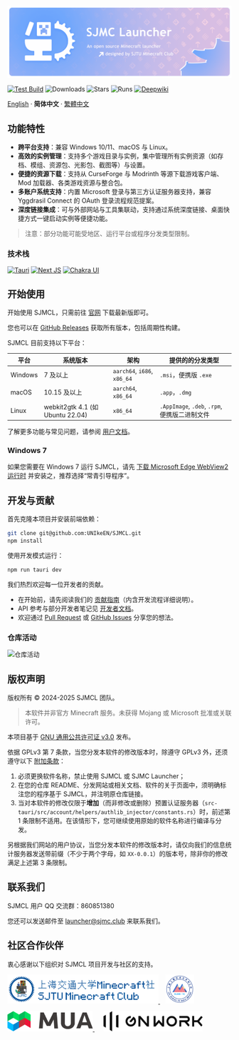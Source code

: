 <img src="figs/banner.png" alt="SJMCL" />

[![Test Build](https://img.shields.io/github/actions/workflow/status/UNIkeEN/SJMCL/test.yml?label=test%20build&logo=github&style=for-the-badge)](https://github.com/UNIkeEN/SJMCL/blob/main/.github/workflows/test.yml)
![Downloads](https://img.shields.io/github/downloads/UNIkeEN/SJMCL/total?style=for-the-badge)
![Stars](https://img.shields.io/github/stars/UNIkeEN/SJMCL?style=for-the-badge)
![Runs](https://img.shields.io/badge/dynamic/json?color=blue&style=for-the-badge&label=runs&query=$.total_count&url=https%3A%2F%2Fmc.sjtu.cn%2Fapi-sjmcl%2Fcount)
[![Deepwiki](https://img.shields.io/badge/Ask-DeepWiki-20B2AA?logo=&style=for-the-badge)](https://deepwiki.com/UNIkeEN/SJMCL)

[English](../README.md) · **简体中文** · [繁體中文](README.zh-Hant.md)

## 功能特性

* **跨平台支持**：兼容 Windows 10/11、macOS 与 Linux。
* **高效的实例管理**：支持多个游戏目录与实例，集中管理所有实例资源（如存档、模组、资源包、光影包、截图等）与设置。
* **便捷的资源下载**：支持从 CurseForge 与 Modrinth 等源下载游戏客户端、Mod 加载器、各类游戏资源与整合包。
* **多账户系统支持**：内置 Microsoft 登录与第三方认证服务器支持，兼容 Yggdrasil Connect 的 OAuth 登录流程规范提案。
* **深度链接集成**：可与外部网站与工具集联动，支持通过系统深度链接、桌面快捷方式一键启动实例等便捷功能。

> 注意：部分功能可能受地区、运行平台或程序分发类型限制。

### 技术栈

[![Tauri](https://img.shields.io/badge/Tauri-v2-FFC131?style=for-the-badge&logo=tauri&logoColor=white&labelColor=24C8DB)](https://tauri.app/)
[![Next JS](https://img.shields.io/badge/next.js-000000?style=for-the-badge&logo=nextdotjs&logoColor=white)](https://nextjs.org/)
[![Chakra UI](https://img.shields.io/badge/chakra_ui-v2-38B2AC?style=for-the-badge&logo=chakraui&logoColor=white&labelColor=319795)](https://v2.chakra-ui.com/)

## 开始使用

开始使用 SJMCL，只需前往 [官网](https://mc.sjtu.cn/sjmcl/en) 下载最新版即可。

您也可以在 [GitHub Releases](https://github.com/UNIkeEN/SJMCL/releases) 获取所有版本，包括周期性构建。

SJMCL 目前支持以下平台：

| 平台    | 系统版本            | 架构               | 提供的的分发类型                              |
|---------|---------------------|--------------------|--------------------------------------------|
| Windows | 7 及以上           | `aarch64`, `i686`, `x86_64`   | `.msi`，便携版 `.exe`                |
| macOS   | 10.15 及以上        | `aarch64`, `x86_64`| `.app`，`.dmg`                   |
| Linux   | webkit2gtk 4.1 (如 Ubuntu 22.04) | `x86_64` | `.AppImage`, `.deb`, `.rpm`, 便携版二进制文件 |

了解更多功能与常见问题，请参阅 [用户文档](https://mc.sjtu.cn/sjmcl/zh/docs)。

### Windows 7

如果您需要在 Windows 7 运行 SJMCL，请先 [下载 Microsoft Edge WebView2 运行时](https://developer.microsoft.com/zh-cn/microsoft-edge/webview2#download) 并安装之，推荐选择“常青引导程序”。

## 开发与贡献

首先克隆本项目并安装前端依赖：

```bash
git clone git@github.com:UNIkeEN/SJMCL.git
npm install
```

使用开发模式运行：

```bash
npm run tauri dev
```

我们热烈欢迎每一位开发者的贡献。

* 在开始前，请先阅读我们的 [贡献指南](https://github.com/UNIkeEN/SJMCL/blob/main/CONTRIBUTING.md)（内含开发流程详细说明）。
* API 参考与部分开发者笔记见 [开发者文档](https://mc.sjtu.cn/sjmcl/zh/dev)。
* 欢迎通过 [Pull Request](https://github.com/UNIkeEN/SJMCL/pulls) 或 [GitHub Issues](https://github.com/UNIkeEN/SJMCL/issues) 分享您的想法。

### 仓库活动

![仓库活动](https://repobeats.axiom.co/api/embed/ee2f4be0fbc708179a6b40c83cd8ce80702fe6fe.svg "Repobeats analytics image")

## 版权声明

版权所有 © 2024-2025 SJMCL 团队。

> 本软件并非官方 Minecraft 服务。未获得 Mojang 或 Microsoft 批准或关联许可。

本项目基于 [GNU 通用公共许可证 v3.0](../LICENSE) 发布。

依据 GPLv3 第 7 条款，当您分发本软件的修改版本时，除遵守 GPLv3 外，还须遵守以下 [附加条款](../LICENSE.EXTRA)：

1. 必须更换软件名称，禁止使用 SJMCL 或 SJMC Launcher；
2. 在您的仓库 README、分发网站或相关文档、软件的关于页面中，须明确标注您的程序基于 SJMCL，并注明原仓库链接。
3. 当对本软件的修改仅限于**增加**（而非修改或删除）预置认证服务器（`src-tauri/src/account/helpers/authlib_injector/constants.rs`）时，前述第 1 条限制不适用。在该情形下，您可继续使用原始的软件名称进行编译与分发。

另根据我们网站的用户协议，当您分发本软件的修改版本时，请仅向我们的信息统计服务器发送带前缀（不少于两个字母，如 `XX-0.0.1`）的版本号，除非你的修改满足上述第 3 条限制。

## 联系我们

SJMCL 用户 QQ 交流群：860851380

您还可以发送邮件至 [launcher@sjmc.club](mailto:launcher@sjmc.club) 来联系我们。

## 社区合作伙伴

衷心感谢以下组织对 SJMCL 项目开发与社区的支持。

[
  <picture>
    <source srcset="figs/partners/sjmc-dark.png" media="(prefers-color-scheme: dark)">
    <source srcset="figs/partners/sjmc.png" media="(prefers-color-scheme: light)">
    <img src="figs/partners/sjmc.png" alt="SJMC" style="height: 65px;">
  </picture>
](https://mc.sjtu.cn)
&nbsp;&nbsp;
[<img src="figs/partners/sues-mc.png" alt="SUES-MC" style="height: 65px;"/>](https://www.suesmc.ltd/)

[
  <picture>
    <source srcset="figs/partners/mua-dark.png" media="(prefers-color-scheme: dark)">
    <source srcset="figs/partners/mua.png" media="(prefers-color-scheme: light)">
    <img src="figs/partners/mua.png" alt="MUA" style="height: 45px;">
  </picture>
](https://www.mualliance.cn)
&nbsp;&nbsp;&nbsp;&nbsp;
[
  <picture>
    <source srcset="figs/partners/gnwork-dark.png" media="(prefers-color-scheme: dark)">
    <source srcset="figs/partners/gnwork.png" media="(prefers-color-scheme: light)">
    <img src="figs/partners/gnwork.png" alt="GNWORK" style="height: 45px;">
  </picture>
](https://space.bilibili.com/403097853)

